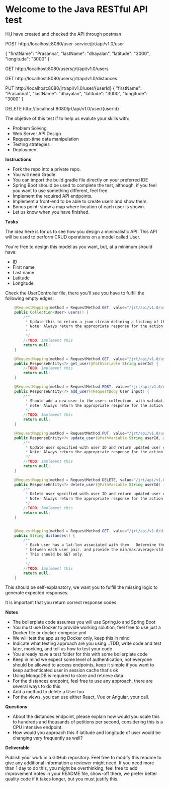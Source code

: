 Welcome to the Java RESTful API test
====================================

Hi,I have created and checked the API through postman

POST
http://localhost:8080/user-service/jrt/api/v1.0/user

{
	"firstName": "Prasanna",
	"lastName": "dhayalan",
	"latitude": "3000",
	"longitude": "3000"
}

GET
http://localhost:8080/users/jrt/api/v1.0/users

GET
http://localhost:8080/users/jrt/api/v1.0/distances

PUT
http://localhost:8080/jrt/api/v1.0/user/{userId}
{
	"firstName": "Prasanna1",
	"lastName": "dhayalan",
	"latitude": "3000",
	"longitude": "3000"
}

DELETE
http://localhost:8080/jrt/api/v1.0/user/{userId}



The objetive of this test if to help us evalute your skills with:

* Problem Solving
* Web Server API Design
* Request-time data manipulation
* Testing strategies
* Deployment

**Instructions**

* Fork the repo into a private repo.
* You will need Gradle
* You can import the build.gradle file directly on your preferred IDE
* Spring Boot should be used to complete the test, although, if you feel you want to use something different, feel free
* Implement the required API endpoints.
* Implement a front-end to be able to create users and show them.
* Bonus point: show a map where location of each user is shown.
* Let us know when you have finished.

**Tasks**

The idea here is for us to see how you design a minimalistic API. This API will be
used to perform CRUD operations on a model called User.

You're free to design this model as you want, but, at a minimum should have:

* ID
* First name
* Last name
* Latitude
* Longitude

Check the UserController file, there you'll see you have to fulfill the following empty edges:

```java
    @RequestMapping(method = RequestMethod.GET, value="/jrt/api/v1.0/users")
    public Collection<User> users() {
        /**
         * Update this to return a json stream defining a listing of the users
         * Note: Always return the appropriate response for the action requested.
         *
         */
        //TODO: Implement this
        return null;
    }

    @RequestMapping(method = RequestMethod.GET, value="/jrt/api/v1.0/user")
    public ResponseEntity<?> get_user(@PathVariable String userId) {
        //TODO: Implement this
        return null;
    }

    @RequestMapping(method = RequestMethod.POST, value="/jrt/api/v1.0/user")
    public ResponseEntity<?> add_user(@RequestBody User input) {
        /**
         * Should add a new user to the users collection, with validation
         * note: Always return the appropriate response for the action requested.
         */
        //TODO: Implement this
        return null;
    }

    @RequestMapping(method = RequestMethod.PUT, value="/jrt/api/v1.0/user")
    public ResponseEntity<?> update_user(@PathVariable String userId, @RequestBody User input) {
        /**
         * Update user specified with user ID and return updated user contents
         * Note: Always return the appropriate response for the action requested.
         */
        //TODO: Implement this
        return null;
    }

    @RequestMapping(method = RequestMethod.DELETE, value="/jrt/api/v1.0/user")
    public ResponseEntity<?> delete_user(@PathVariable String userId) {
        /**
         * Delete user specified with user ID and return updated user contents
         * Note: Always return the appropriate response for the action requested.
         */
        //TODO: Implement this
        return null;
    }


    @RequestMapping(method = RequestMethod.GET, value="/jrt/api/v1.0/distances")
    public String distances() {
        /**
         * Each user has a lat/lon associated with them.  Determine the distance
         * between each user pair, and provide the min/max/average/std as a json response.
         * This should be GET only.
         *
         */
        //TODO: Implement this
        return null;
    }
```

This should be self-explanatory, we want you to fulfill the missing logic to generate expected
responses.

It is important that you return correct response codes.

**Notes**

* The boilerplate code assumes you will use Spring.io and Spring Boot
* You must use Docker to provide working solution, feel free to use just a Docker file or docker-compose.yml
* We will test the app using Docker only, keep this in mind
* Indicate what testing approach are you using...TDD, write code and test later, mocking, and tell us how to test your code
* You already have a test folder for this with some boilerplate code
* Keep in mind we expect some level of authentication, not everyone should be allowed to access endpoints, keep it simple
  if you want to keep authenticated user in session cache that's ok
* Using MongoDB is required to store and retrieve data.
* For the distances endpoint, feel free to use any approach, there are several ways to do this
* Add a method to delete a User too
* For the views, you can use either React, Vue or Angular, your call.

**Questions**

* About the distances endpoint, please explain how would you scale this to hundreds and thousands of petitions per second,
considering this is a CPU intensive endpoint.
* How would you approach this if latitude and longitude of user would be changing very frequently as well?


**Deliverable**

Publish your work in a GitHub repository. Feel free to modify this readme to give any additional information a reviewer might need.
If you need more than 1 day to do this, you might be overthinking, feel free to add improvement notes in your README file, show-off there,
we prefer better quality code if it takes longer, but you must justify this.

